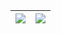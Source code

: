 <!-- <div align="center">
<img style="width:100vw" src="https://picgo-use-images.oss-cn-shanghai.aliyuncs.com/images/20221213182832.png" />
</div> -->

<!--  ![QAQDFAFD's GitHub stats](https://github-readme-stats.vercel.app/api?username=QAQDFAFD&theme=vue&show_icons=true)
![QAQDFAFD's Most used languages](https://github-readme-stats.vercel.app/api/top-langs/?username=QAQDFAFD&layout=default&hide_border=false&langs_count=4) -->

| <a href="https://github.com/QAQDFAFD"><img align="center" src="https://github-readme-stats.vercel.app/api?username=QAQDFAFD&theme=vue&show_icons=true&hide_border=true" /></a> |<a href="https://github.com/QAQDFAFD"><img align="center" src="https://github-readme-stats.vercel.app/api/top-langs/?username=QAQDFAFD&layout=compact&hide_border=true&langs_count=10" /></a> |
| ------------- | ------------- |

